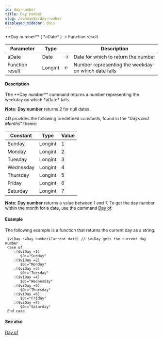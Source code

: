 ```yaml
---
id: day-number
title: Day number
slug: /commands/day-number
displayed_sidebar: docs
---
```


<!--REF #_command_.Day number.Syntax-->**Day number** ( *aDate* ) -> Function result<!-- END REF-->
<!--REF #_command_.Day number.Params-->
| Parameter | Type |  | Description |
| --- | --- | --- | --- |
| aDate | Date | &rarr; | Date for which to return the number |
| Function result | Longint | &larr; | Number representing the weekday on which date falls |

<!-- END REF-->

#### Description 

<!--REF #_command_.Day number.Summary-->The **Day number** command returns a number representing the weekday on which *aDate* falls.<!-- END REF-->  

**Note:** **Day number** returns *2* for null dates. 

4D provides the following predefined constants, found in the "*Days and Months*" theme:

| Constant  | Type    | Value |
| --------- | ------- | ----- |
| Sunday    | Longint | 1     |
| Monday    | Longint | 2     |
| Tuesday   | Longint | 3     |
| Wednesday | Longint | 4     |
| Thursday  | Longint | 5     |
| Friday    | Longint | 6     |
| Saturday  | Longint | 7     |

**Note:** **Day number** returns a value between 1 and 7\. To get the day number within the month for a date, use the command [Day of](day-of.md).

#### Example 

The following example is a function that returns the current day as a string:

```4d
 $viDay :=Day number(Current date) // $viDay gets the current day number
 Case of
    :($viDay =1)
       $0:="Sunday"
    :($viDay =2)
       $0:="Monday"
    :($viDay =3)
       $0:="Tuesday"
    :($viDay =4)
       $0:="Wednesday"
    :($viDay =5)
       $0:="Thursday"
    :($viDay =6)
       $0:="Friday"
    :($viDay =7)
       $0:="Saturday"
 End case
```

#### See also 

[Day of](day-of.md)  